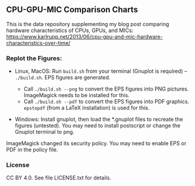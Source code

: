 ## CPU-GPU-MIC Comparison Charts

This is the data repository supplementing my blog post comparing hardware characteristics of CPUs, GPUs, and MICs:
https://www.karlrupp.net/2013/06/cpu-gpu-and-mic-hardware-characteristics-over-time/

### Replot the Figures: 

 - Linux, MacOS: Run `build.sh` from your terminal (Gnuplot is required) – `./build.sh`. EPS figures are generated.
   * Call `./build.sh --png` to convert the EPS figures into PNG pictures. ImageMagick needs to be installed for this.
   * Call `./build.sh --pdf` to convert the EPS figures into PDF graphics. `epstopdf` (from a LaTeX installation) is used for this.
 
 - Windows: Install gnuplot, then load the *.gnuplot files to recreate the figures (untested). You may need to install postscript or change the Gnuplot terminal to png.

ImageMagick changed its security policy. You may need to enable EPS or PDF in the policy file.

### License

CC BY 4.0. See file LICENSE.txt for details.

